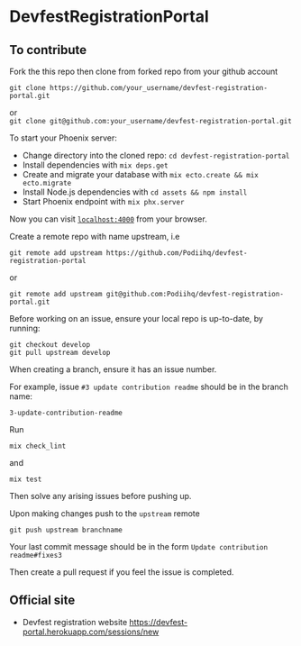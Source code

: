 # DevfestRegistrationPortal
## To contribute
Fork the this repo then clone from forked repo from your github account 

```git clone https://github.com/your_username/devfest-registration-portal.git```  

or   
```git clone git@github.com:your_username/devfest-registration-portal.git```


To start your Phoenix server:

  * Change directory into the cloned repo: `cd devfest-registration-portal`
  * Install dependencies with `mix deps.get`
  * Create and migrate your database with `mix ecto.create && mix ecto.migrate`
  * Install Node.js dependencies with `cd assets && npm install` 
  * Start Phoenix endpoint with `mix phx.server`

Now you can visit [`localhost:4000`](http://localhost:4000) from your browser.

Create a remote repo with name upstream, i.e 

```git remote add upstream https://github.com/Podiihq/devfest-registration-portal```

 or

```git remote add upstream git@github.com:Podiihq/devfest-registration-portal.git```

Before working on an issue, ensure your local repo is up-to-date, by running:

```
git checkout develop
git pull upstream develop
```

When creating a branch, ensure it has an issue number.

For example, issue `#3 update contribution readme` should be in the branch name:

`3-update-contribution-readme`

Run 

```mix check_lint``` 

and    

```mix test```

Then solve any arising issues before pushing up.

Upon making changes push to the `upstream` remote 

```git push upstream branchname```

Your last commit message should be in the form `Update contribution readme#fixes3`

Then create a pull request if you feel the issue is completed.

## Official site
  - Devfest registration website <https://devfest-portal.herokuapp.com/sessions/new>



